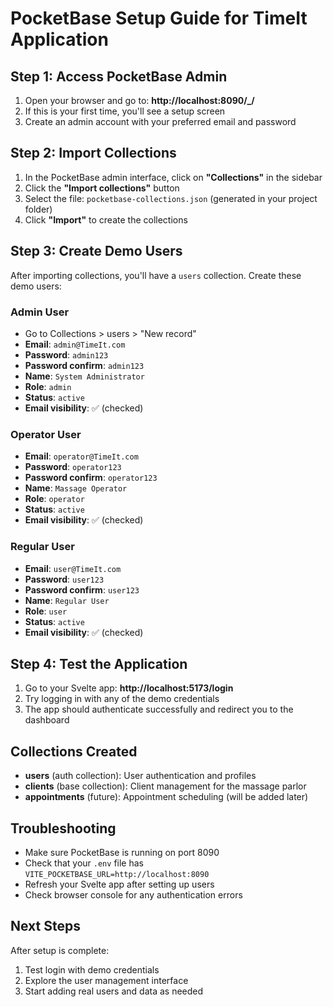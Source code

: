 # PocketBase Setup Guide for TimeIt Application

## Step 1: Access PocketBase Admin
1. Open your browser and go to: **http://localhost:8090/_/**
2. If this is your first time, you'll see a setup screen
3. Create an admin account with your preferred email and password

## Step 2: Import Collections
1. In the PocketBase admin interface, click on **"Collections"** in the sidebar
2. Click the **"Import collections"** button
3. Select the file: `pocketbase-collections.json` (generated in your project folder)
4. Click **"Import"** to create the collections

## Step 3: Create Demo Users
After importing collections, you'll have a `users` collection. Create these demo users:

### Admin User
- Go to Collections > users > "New record"
- **Email**: `admin@TimeIt.com`
- **Password**: `admin123`
- **Password confirm**: `admin123`
- **Name**: `System Administrator`
- **Role**: `admin`
- **Status**: `active`
- **Email visibility**: ✅ (checked)

### Operator User
- **Email**: `operator@TimeIt.com`
- **Password**: `operator123`
- **Password confirm**: `operator123`
- **Name**: `Massage Operator`
- **Role**: `operator`
- **Status**: `active`
- **Email visibility**: ✅ (checked)

### Regular User
- **Email**: `user@TimeIt.com`
- **Password**: `user123`
- **Password confirm**: `user123`
- **Name**: `Regular User`
- **Role**: `user`
- **Status**: `active`
- **Email visibility**: ✅ (checked)

## Step 4: Test the Application
1. Go to your Svelte app: **http://localhost:5173/login**
2. Try logging in with any of the demo credentials
3. The app should authenticate successfully and redirect you to the dashboard

## Collections Created
- **users** (auth collection): User authentication and profiles
- **clients** (base collection): Client management for the massage parlor
- **appointments** (future): Appointment scheduling (will be added later)

## Troubleshooting
- Make sure PocketBase is running on port 8090
- Check that your `.env` file has `VITE_POCKETBASE_URL=http://localhost:8090`
- Refresh your Svelte app after setting up users
- Check browser console for any authentication errors

## Next Steps
After setup is complete:
1. Test login with demo credentials
2. Explore the user management interface
3. Start adding real users and data as needed
